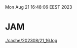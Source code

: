 Mon Aug 21 16:48:06 EEST 2023
# JAM
<a href='./cache/202308/21_16.log'>./cache/202308/21_16.log</a>
